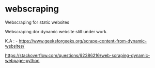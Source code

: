 # webscraping
Webscraping for static websites

Webscraping dor dynamic website still under work.

K.A : - https://www.geeksforgeeks.org/scrape-content-from-dynamic-websites/

https://stackoverflow.com/questions/62386216/web-scraping-dynamic-webpage-python

